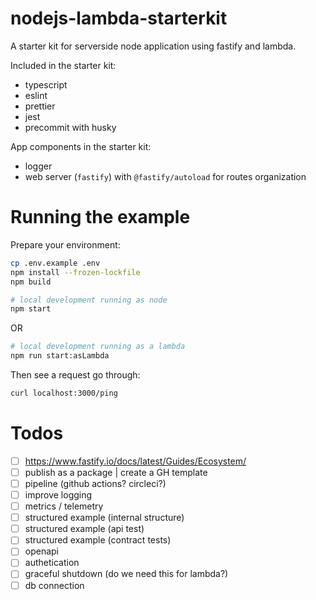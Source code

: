 # nodejs-lambda-starterkit

A starter kit for serverside node application using fastify and lambda.

Included in the starter kit:

- typescript
- eslint
- prettier
- jest
- precommit with husky

App components in the starter kit:

- logger
- web server (`fastify`) with `@fastify/autoload` for routes organization

# Running the example

Prepare your environment:

```bash
cp .env.example .env
npm install --frozen-lockfile
npm build
```

```bash
# local development running as node
npm start
```

OR

```bash
# local development running as a lambda
npm run start:asLambda
```

Then see a request go through:

```bash
curl localhost:3000/ping
```

# Todos

- [ ] https://www.fastify.io/docs/latest/Guides/Ecosystem/
- [ ] publish as a package | create a GH template
- [ ] pipeline (github actions? circleci?)
- [ ] improve logging
- [ ] metrics / telemetry
- [ ] structured example (internal structure)
- [ ] structured example (api test)
- [ ] structured example (contract tests)
- [ ] openapi
- [ ] authetication
- [ ] graceful shutdown (do we need this for lambda?)
- [ ] db connection
